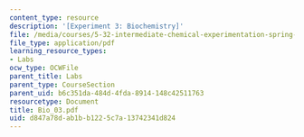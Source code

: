 ```yaml
---
content_type: resource
description: '[Experiment 3: Biochemistry]'
file: /media/courses/5-32-intermediate-chemical-experimentation-spring-2003/d847a78dab1bb1225c7a13742341d824_Bio_03.pdf
file_type: application/pdf
learning_resource_types:
- Labs
ocw_type: OCWFile
parent_title: Labs
parent_type: CourseSection
parent_uid: b6c351da-484d-4fda-8914-148c42511763
resourcetype: Document
title: Bio_03.pdf
uid: d847a78d-ab1b-b122-5c7a-13742341d824
---
```

